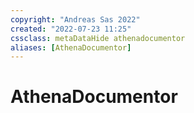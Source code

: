 ```yaml
---
copyright: "Andreas Sas 2022"
created: "2022-07-23 11:25"
cssclass: metaDataHide athenadocumentor
aliases: [AthenaDocumentor]
---
```

# AthenaDocumentor
